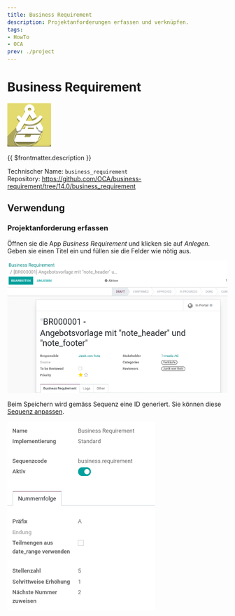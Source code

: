 ```yaml
---
title: Business Requirement
description: Projektanforderungen erfassen und verknüpfen.
tags:
- HowTo
- OCA
prev: ./project
---
```

# Business Requirement
![](attachments/icon_oca_business_requirement.png)

{{ $frontmatter.description }}

Technischer Name: `business_requirement`\
Repository: <https://github.com/OCA/business-requirement/tree/14.0/business_requirement>

## Verwendung

### Projektanforderung erfassen

Öffnen sie  die App *Business Requirement* und klicken sie auf *Anlegen*. Geben sie einen Titel ein und füllen sie die Felder wie nötig aus.

![](attachments/Business%20Requirement%20erstellen.png)

Beim Speichern wird gemäss Sequenz eine ID generiert. Sie können diese [Sequenz anpassen](Settings.md#Sequenz%20anpassen).

![](attachments/Business%20Requirement%20Sequenz.png)
